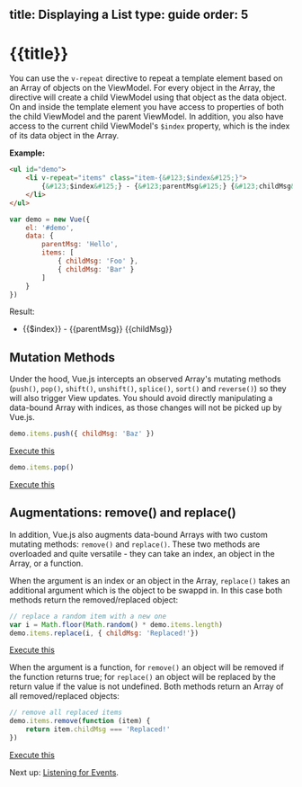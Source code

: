 title: Displaying a List
type: guide
order: 5
---

# {{title}}

You can use the `v-repeat` directive to repeat a template element based on an Array of objects on the ViewModel. For every object in the Array, the directive will create a child ViewModel using that object as the data object. On and inside the template element you have access to properties of both the child ViewModel and the parent ViewModel. In addition, you also have access to the current child ViewModel's `$index` property, which is the index of its data object in the Array.

**Example:**

``` html
<ul id="demo">
    <li v-repeat="items" class="item-{&#123;$index&#125;}">
        {&#123;$index&#125;} - {&#123;parentMsg&#125;} {&#123;childMsg&#125;}
    </li>
</ul>
```

``` js
var demo = new Vue({
    el: '#demo',
    data: {
        parentMsg: 'Hello',
        items: [
            { childMsg: 'Foo' },
            { childMsg: 'Bar' }
        ]
    }
})
```

Result:

<ul id="demo"><li v-repeat="items" class="item-{&#123;$index&#125;}">{&#123;$index&#125;} - {&#123;parentMsg&#125;} {&#123;childMsg&#125;}</li></ul>
<script src="/js/vue.min.js"></script>
<script>
var demo = new Vue({
    el: '#demo',
    data: {
        parentMsg: 'Hello',
        items: [
            { childMsg: 'Foo' },
            { childMsg: 'Bar' }
        ]
    }
})
</script>

## Mutation Methods

Under the hood, Vue.js intercepts an observed Array's mutating methods (`push()`, `pop()`, `shift()`, `unshift()`, `splice()`, `sort()` and `reverse()`) so they will also trigger View updates. You should avoid directly manipulating a data-bound Array with indices, as those changes will not be picked up by Vue.js.

``` js
demo.items.push({ childMsg: 'Baz' })
```
<p><a href="#demo" onclick="demoPush()">Execute this</a></p>

``` js
demo.items.pop()
```
<p><a href="#demo" onclick="demo.items.pop()">Execute this</a></p>

## Augmentations: remove() and replace()

In addition, Vue.js also augments data-bound Arrays with two custom mutating methods: `remove()` and `replace()`. These two methods are overloaded and quite versatile - they can take an index, an object in the Array, or a function.

When the argument is an index or an object in the Array, `replace()` takes an additional argument which is the object to be swappd in. In this case both methods return the removed/replaced object:

``` js
// replace a random item with a new one
var i = Math.floor(Math.random() * demo.items.length)
demo.items.replace(i, { childMsg: 'Replaced!'})
```
<p><a href="#demo" onclick="demoReplace()">Execute this</a></p>

When the argument is a function, for `remove()` an object will be removed if the function returns true; for `replace()` an object will be replaced by the return value if the value is not undefined. Both methods return an Array of all removed/replaced objects:

``` js
// remove all replaced items
demo.items.remove(function (item) {
    return item.childMsg === 'Replaced!'
})
```
<p><a href="#demo" onclick="demoRemove()">Execute this</a></p>

Next up: [Listening for Events](/guide/events.html).

<script>
function demoPush () {
    demo.items.push({ childMsg: 'Baz' })
}

function demoRemove () {
    demo.items.remove(function (item) {
        return item.childMsg === 'Replaced!'
    })
}

function demoReplace () {
    var i = Math.floor(Math.random() * demo.items.length)
    demo.items.replace(i, { childMsg: 'Replaced!'})
}
</script>